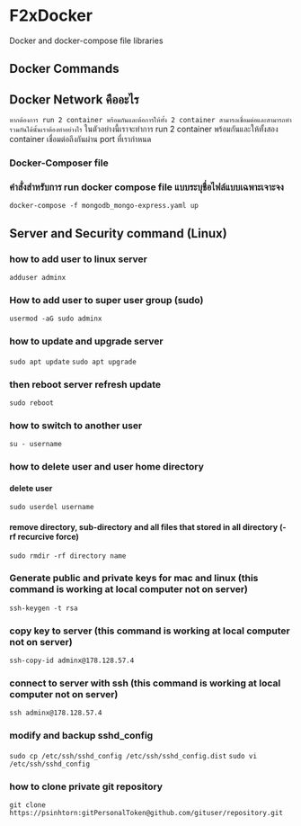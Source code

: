 # F2xDocker
Docker and docker-compose file libraries

## Docker Commands
## Docker Network คืออะไร
`หากต้องการ run 2 container พร้อมกันและต้อการให้ทั้ง 2 container สามารถเชื่อมต่อและสามารถทำรวมกันได้นั้นเราต้องทำอย่างไร`
ในตัวอย่างนี้เราจะทำการ run 2 container พร้อมกันและให้ทั้งสอง container เชื่อมต่อถึงกันผ่าน port ที่เรากำหนด

### Docker-Composer file 

### คำสั่งสำหรับการ run docker compose file แบบระบุชื่อไฟล์แบบเฉพาะเจาะจง
`docker-compose -f mongodb_mongo-express.yaml up`

## Server and Security command (Linux)
### how to add user to linux server
`adduser adminx`
### How to add user to super user group (sudo)
`usermod -aG sudo adminx`
### how to update and upgrade server
`sudo apt update`
`sudo apt upgrade`
### then reboot server refresh update 
`sudo reboot`

### how to switch to another user
`su - username`

### how to delete user and user home directory 
#### delete user 
`sudo userdel username`
#### remove directory, sub-directory and all files that stored in all directory (-rf recurcive force) 
`sudo rmdir -rf directory name`

### Generate public and private keys for mac and linux (this command is working at local computer not on server)
`ssh-keygen -t rsa`
### copy key to server (this command is working at local computer not on server)
`ssh-copy-id adminx@178.128.57.4`
### connect to server with ssh (this command is working at local computer not on server)
`ssh adminx@178.128.57.4`
### modify and backup sshd_config 
`sudo cp /etc/ssh/sshd_config /etc/ssh/sshd_config.dist`
`sudo vi /etc/ssh/sshd_config`

### how to clone private git repository
`git clone https://psinhtorn:gitPersonalToken@github.com/gituser/repository.git`



